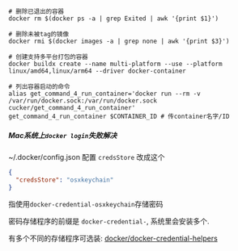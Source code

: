 ```shell
# 删除已退出的容器
docker rm $(docker ps -a | grep Exited | awk '{print $1}')

# 删除未被tag的镜像
docker rmi $(docker images -a | grep none | awk '{print $3}')

# 创建支持多平台打包的容器
docker buildx create --name multi-platform --use --platform linux/amd64,linux/arm64 --driver docker-container

# 列出容器启动的命令
alias get_command_4_run_container='docker run --rm -v /var/run/docker.sock:/var/run/docker.sock cucker/get_command_4_run_container'
get_command_4_run_container $CONTAINER_ID # 传container名字/ID
```

##### Mac系统上```docker login```失败解决
~/.docker/config.json 配置 ```credsStore```
改成这个
```json
{
  "credsStore": "osxkeychain"
}
```
指使用```docker-credential-osxkeychain```存储密码

密码存储程序的前缀是 ```docker-credential-```, 系统里会安装多个.

有多个不同的存储程序可选装: [docker/docker-credential-helpers](https://github.com/docker/docker-credential-helpers)